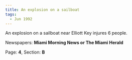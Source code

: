 ```yaml
---  
title: An explosion on a sailboat  
tags:  
  - Jun 1992  
---  
```

  
An explosion on a sailboat near Elliott Key injures 6 people.  
  
Newspapers: **Miami Morning News or The Miami Herald**  
  
Page: **4**, Section: **B** 
